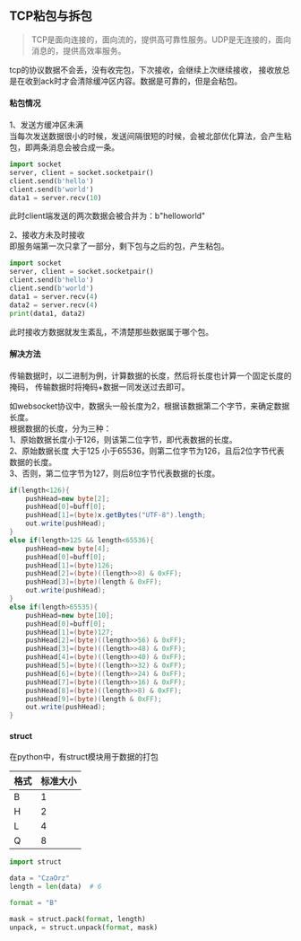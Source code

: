 <!--
https://ae01.alicdn.com/kf/H78b31e912d92482cbffe0837b4675798I.png
计算机基础
TCP粘包与拆包
TCP是面向连接的，面向流的，提供高可靠性服务。UDP是无连接的，面向消息的，提供高效率服务。
TCP是面向连接的，面向流的，提供高可靠性服务。UDP是无连接的，面向消息的，提供高效率服务。
-->

## TCP粘包与拆包

> TCP是面向连接的，面向流的，提供高可靠性服务。UDP是无连接的，面向消息的，提供高效率服务。

tcp的协议数据不会丢，没有收完包，下次接收，会继续上次继续接收，
接收放总是在收到ack时才会清除缓冲区内容。数据是可靠的，但是会粘包。

#### 粘包情况
1、发送方缓冲区未满  
当每次发送数据很小的时候，发送间隔很短的时候，会被北部优化算法，会产生粘包，即两条消息会被合成一条。
```python
import socket
server, client = socket.socketpair()
client.send(b'hello')
client.send(b'world')
data1 = server.recv(10)
```
此时client端发送的两次数据会被合并为：b"helloworld"

2、接收方未及时接收  
即服务端第一次只拿了一部分，剩下包与之后的包，产生粘包。
```python
import socket
server, client = socket.socketpair()
client.send(b'hello')
client.send(b'world')
data1 = server.recv(4)
data2 = server.recv(4)
print(data1, data2)
```
此时接收方数据就发生紊乱，不清楚那些数据属于哪个包。

#### 解决方法  
传输数据时，以二进制为例，计算数据的长度，然后将长度也计算一个固定长度的掩码，
传输数据时将掩码+数据一同发送过去即可。

如websocket协议中，数据头一般长度为2，根据该数据第二个字节，来确定数据长度。  
根据数据的长度，分为三种：  
1、原始数据长度小于126，则该第二位字节，即代表数据的长度。  
2、原始数据长度 大于125 小于65536，则第二位字节为126，且后2位字节代表数据的长度。  
3、否则，第二位字节为127，则后8位字节代表数据的长度。
```java
if(length<126){
    pushHead=new byte[2];
    pushHead[0]=buff[0];
    pushHead[1]=(byte)x.getBytes("UTF-8").length;
    out.write(pushHead);
}
else if(length>125 && length<65536){
    pushHead=new byte[4];
    pushHead[0]=buff[0];
    pushHead[1]=(byte)126;
    pushHead[2]=(byte)((length>>8) & 0xFF);
    pushHead[3]=(byte)(length & 0xFF);
    out.write(pushHead);
}
else if(length>65535){
    pushHead=new byte[10];
    pushHead[0]=buff[0];
    pushHead[1]=(byte)127;
    pushHead[2]=(byte)((length>>56) & 0xFF);
    pushHead[3]=(byte)((length>>48) & 0xFF);
    pushHead[4]=(byte)((length>>40) & 0xFF);
    pushHead[5]=(byte)((length>>32) & 0xFF);
    pushHead[6]=(byte)((length>>24) & 0xFF);
    pushHead[7]=(byte)((length>>16) & 0xFF);
    pushHead[8]=(byte)((length>>8) & 0xFF);
    pushHead[9]=(byte)(length & 0xFF);
    out.write(pushHead);
}
```

#### struct
在python中，有struct模块用于数据的打包

|格式|标准大小|
|---| --- |
|B|1|
|H|2|
|L|4|
|Q|8|

```python
import struct

data = "CzaOrz"
length = len(data)  # 6

format = "B"

mask = struct.pack(format, length)
unpack, = struct.unpack(format, mask)
```